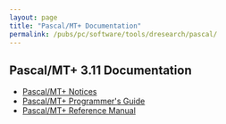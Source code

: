 ```yaml
---
layout: page
title: "Pascal/MT+ Documentation"
permalink: /pubs/pc/software/tools/dresearch/pascal/
---
```


Pascal/MT+ 3.11 Documentation
-----------------------------

* [Pascal/MT+ Notices](https://1drv.ms/b/s!ArcO_mFRe1Z9gqFwfKz6L5KLLFOXnA?e=AZ6rJu)
* [Pascal/MT+ Programmer's Guide](https://1drv.ms/b/s!ArcO_mFRe1Z9gqFzf2rfPk25Wvnkbg?e=YaU25Z)
* [Pascal/MT+ Reference Manual](https://1drv.ms/b/s!ArcO_mFRe1Z9gqFywvuwHRIOLy9fgA?e=6JWrqA)

